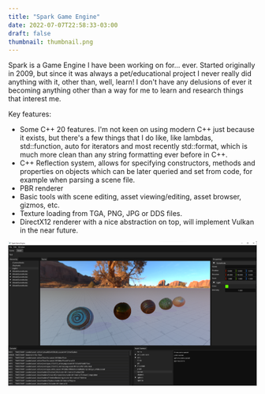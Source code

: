 ```yaml
---
title: "Spark Game Engine"
date: 2022-07-07T22:58:33-03:00
draft: false
thumbnail: thumbnail.png
---
```


Spark is a Game Engine I have been working on for... ever. Started originally in 2009, but since it was always a pet/educational project I never really did anything with it, other than, well, learn! I don't have any delusions of ever it becoming anything other than a way for me to learn and research things that interest me.

Key features:
* Some C++ 20 features. I'm not keen on using modern C++ just because it exists, but there's a few things that I do like, like lambdas, std::function, auto for iterators and most recently std::format, which is much more clean than any string formatting ever before in C++.
* C++ Reflection system, allows for specifying constructors, methods and properties on objects which can be later queried and set from code, for example when parsing a scene file.
* PBR renderer
* Basic tools with scene editing, asset viewing/editing, asset browser, gizmos, etc.
* Texture loading from TGA, PNG, JPG or DDS files.
* DirectX12 renderer with a nice abstraction on top, will implement Vulkan in the near future.

![Image alt dasdasd](spark1.png "Main editor view")
